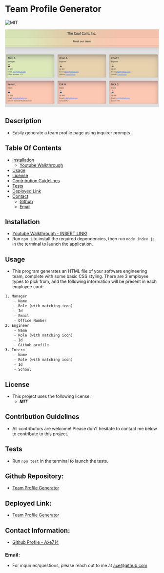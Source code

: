 # Team Profile Generator

![MIT](https://img.shields.io/badge/License-MIT-blue.svg)

![team profile demo pic](./assets/images/sample.png)

## Description
- Easily generate a team profile page using inquirer prompts

## Table Of Contents
* [Installation](#installation)
    * [Youtube Walkthrough](#youtube)
* [Usage](#usage)
* [License](#license)
* [Contribution Guidelines](#contribution)
* [Tests](#tests)
* [Deployed Link](#deployed)
* [Contact](#contact)
    * [Github](#github)
    * [Email](#email)

## Installation
- [Youtube Walkthrough - INSERT LINK!](#)
- Run ``` npm i ``` to install the required dependencies, then run ``` node index.js ``` in the terminal to launch the application.

## Usage
- This program generates an HTML file of your software engineering team, complete with some basic CSS styling. There are 3 employee types to pick from, and the following information will be present in each employee card: 
``` 
1. Manager
    - Name
    - Role (with matching icon)
    - Id
    - Email
    - Office Number
2. Engineer
    - Name
    - Role (with matching icon)
    - Id
    - Github profile
3. Intern
    - Name
    - Role (with matching icon)
    - Id
    - School
```

## License
- This project uses the following license:<br>
     - ***MIT***

## Contribution Guidelines
- All contributors are welcome! Please don't hesitate to contact me below to contribute to this project.

## Tests
- Run ``` npm test ``` in the terminal to launch the tests.

## Github Repository: 
- [Team Profile Generator](https://github.com/axe714/Team-Profile-Generator)

## Deployed Link:
- [Team Profile Generator](https://github.com/axe714/Team-Profile-Generator)

## Contact Information:
- [Github Profile - Axe714](www.github.com/axe714)

### Email:
- For inquiries/questions, please reach out to me at axe@github.com